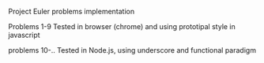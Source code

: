 Project Euler problems implementation

Problems 1-9 
Tested in browser (chrome) and using prototipal style in javascript

problems 10-..
Tested in Node.js, using underscore and functional paradigm
